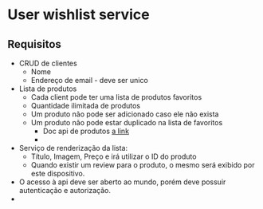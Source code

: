 # User wishlist service
## Requisitos
- CRUD de clientes
  - Nome
  - Endereço de email - deve ser unico
- Lista de produtos
  - Cada client pode ter uma lista de produtos favoritos
  - Quantidade ilimitada de produtos
  - Um produto não pode ser adicionado caso ele não exista
  - Um produto não pode estar duplicado na lista de favoritos
    - Doc api de produtos [a link](https://gist.github.com/Bgouveia/9e043a3eba439489a35e70d1b5ea08ec)
    - 
- Serviço de renderização da lista:
  - Título, Imagem, Preço e irá utilizar o ID do produto
  - Quando existir um review para o produto, o mesmo será exibido por este dispositivo.
- O acesso à api deve ser aberto ao mundo, porém deve possuir autenticação
  e autorização.
- 